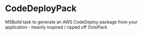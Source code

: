 # CodeDeployPack
MSBuild task to generate an AWS CodeDeploy package from your application - heavily inspired / ripped off OctoPack
